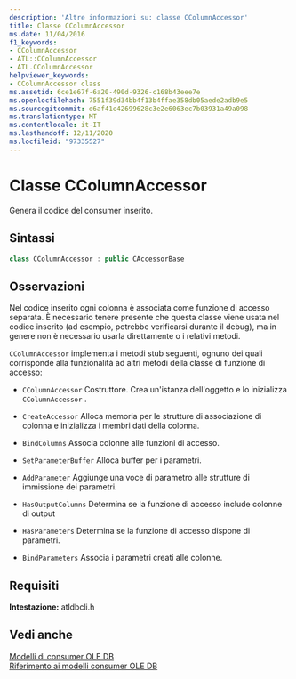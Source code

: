 ```yaml
---
description: 'Altre informazioni su: classe CColumnAccessor'
title: Classe CColumnAccessor
ms.date: 11/04/2016
f1_keywords:
- CColumnAccessor
- ATL::CColumnAccessor
- ATL.CColumnAccessor
helpviewer_keywords:
- CColumnAccessor class
ms.assetid: 6ce1e67f-6a20-490d-9326-c168b43eee7e
ms.openlocfilehash: 7551f39d34bb4f13b4ffae358db05aede2adb9e5
ms.sourcegitcommit: d6af41e42699628c3e2e6063ec7b03931a49a098
ms.translationtype: MT
ms.contentlocale: it-IT
ms.lasthandoff: 12/11/2020
ms.locfileid: "97335527"
---
```

# <a name="ccolumnaccessor-class"></a>Classe CColumnAccessor

Genera il codice del consumer inserito.

## <a name="syntax"></a>Sintassi

```cpp
class CColumnAccessor : public CAccessorBase
```

## <a name="remarks"></a>Osservazioni

Nel codice inserito ogni colonna è associata come funzione di accesso separata. È necessario tenere presente che questa classe viene usata nel codice inserito (ad esempio, potrebbe verificarsi durante il debug), ma in genere non è necessario usarla direttamente o i relativi metodi.

`CColumnAccessor` implementa i metodi stub seguenti, ognuno dei quali corrisponde alla funzionalità ad altri metodi della classe di funzione di accesso:

- `CColumnAccessor` Costruttore. Crea un'istanza dell'oggetto e lo inizializza `CColumnAccessor` .

- `CreateAccessor` Alloca memoria per le strutture di associazione di colonna e inizializza i membri dati della colonna.

- `BindColumns` Associa colonne alle funzioni di accesso.

- `SetParameterBuffer` Alloca buffer per i parametri.

- `AddParameter` Aggiunge una voce di parametro alle strutture di immissione dei parametri.

- `HasOutputColumns` Determina se la funzione di accesso include colonne di output

- `HasParameters` Determina se la funzione di accesso dispone di parametri.

- `BindParameters` Associa i parametri creati alle colonne.

## <a name="requirements"></a>Requisiti

**Intestazione:** atldbcli.h

## <a name="see-also"></a>Vedi anche

[Modelli di consumer OLE DB](../../data/oledb/ole-db-consumer-templates-cpp.md)<br/>
[Riferimento ai modelli consumer OLE DB](../../data/oledb/ole-db-consumer-templates-reference.md)
